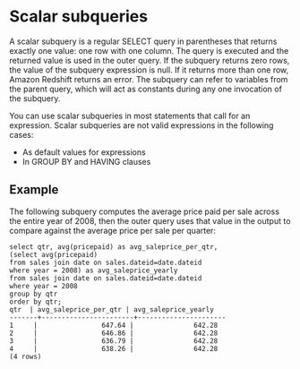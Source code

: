 # Scalar subqueries<a name="r_scalar_subqueries"></a>

A scalar subquery is a regular SELECT query in parentheses that returns exactly one value: one row with one column\. The query is executed and the returned value is used in the outer query\. If the subquery returns zero rows, the value of the subquery expression is null\. If it returns more than one row, Amazon Redshift returns an error\. The subquery can refer to variables from the parent query, which will act as constants during any one invocation of the subquery\.

You can use scalar subqueries in most statements that call for an expression\. Scalar subqueries are not valid expressions in the following cases:
+ As default values for expressions
+ In GROUP BY and HAVING clauses

## Example<a name="r_scalar_subqueries-example"></a>

The following subquery computes the average price paid per sale across the entire year of 2008, then the outer query uses that value in the output to compare against the average price per sale per quarter:

```
select qtr, avg(pricepaid) as avg_saleprice_per_qtr,
(select avg(pricepaid)
from sales join date on sales.dateid=date.dateid
where year = 2008) as avg_saleprice_yearly
from sales join date on sales.dateid=date.dateid
where year = 2008
group by qtr
order by qtr;
qtr  | avg_saleprice_per_qtr | avg_saleprice_yearly
-------+-----------------------+----------------------
1     |                647.64 |               642.28
2     |                646.86 |               642.28
3     |                636.79 |               642.28
4     |                638.26 |               642.28
(4 rows)
```